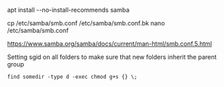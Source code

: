 apt install --no-install-recommends samba

cp /etc/samba/smb.conf /etc/samba/smb.conf.bk
nano /etc/samba/smb.conf

https://www.samba.org/samba/docs/current/man-html/smb.conf.5.html

Setting sgid on all folders to make sure that new folders inherit the parent group

    find somedir -type d -exec chmod g+s {} \;